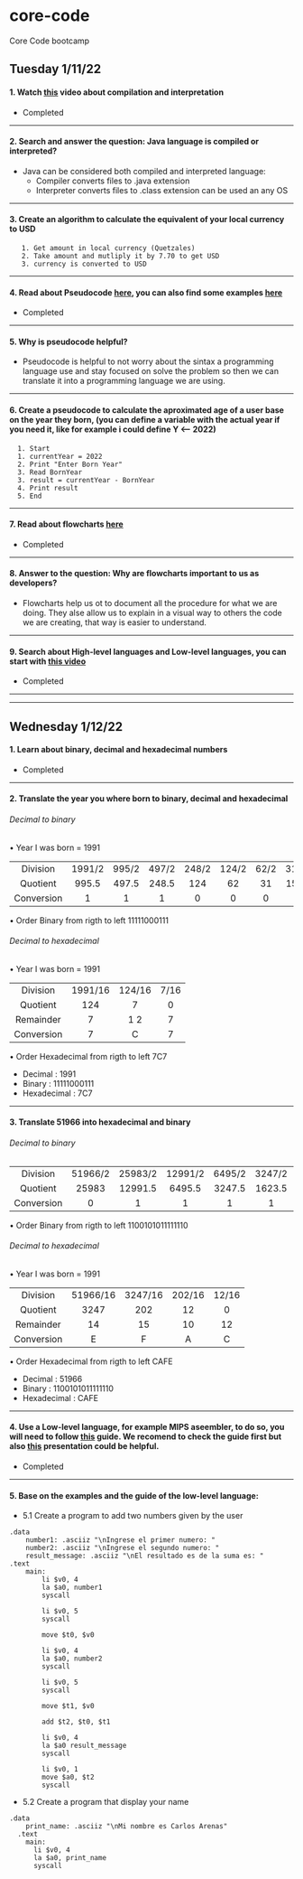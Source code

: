 # core-code
Core Code bootcamp

## Tuesday 1/11/22

#### 1. Watch [this](https://www.youtube.com/watch?v=JNMy969SjyU) video about compilation and interpretation
* Completed

***
#### 2. Search and answer the question: Java language is compiled or interpreted?
* Java can be considered both compiled and interpreted language:
     * Compiler converts files to .java extension
     * Interpreter converts files to .class extension can be used an any OS
     
***
#### 3. Create an algorithm to calculate the equivalent of your local currency to USD
 
 ``` 
    1. Get amount in local currency (Quetzales) 
    2. Take amount and mutliply it by 7.70 to get USD
    3. currency is converted to USD
```
***
#### 4. Read about Pseudocode [here](https://www.freecodecamp.org/news/what-is-pseudocode-in-programming/), you can also find some examples [here](https://github.com/corecodeio/bootcamp-from-scratch/blob/main/src/technologies/2022/week1/resources/PSEUDOCODE.md)
* Completed

***
#### 5. Why is pseudocode helpful?
* Pseudocode is helpful to not worry about the sintax a programming language use and stay focused on solve the problem so then we can translate it into a programming language we are using.

***
#### 6. Create a pseudocode to calculate the aproximated age of a user base on the year they born, (you can define a variable with the actual year if you need it, like for example i could define Y <-- 2022)

``` 
  1. Start
  1. currentYear = 2022
  2. Print "Enter Born Year"
  3. Read BornYear
  3. result = currentYear - BornYear
  4. Print result
  5. End
```
***
#### 7. Read about flowcharts [here](https://www.lucidchart.com/pages/es/que-es-un-diagrama-de-flujo)
* Completed

***
#### 8. Answer to the question: Why are flowcharts important to us as developers?
* Flowcharts help us ot to document all the procedure for what we are doing. They alse allow us to explain in a visual way to others the code we are creating, that way is easier to understand.

***
#### 9. Search about High-level languages and Low-level languages, you can start with [this video](https://www.youtube.com/watch?v=1vRPOp5p-qs)
* Completed

***
***
  
## Wednesday 1/12/22

#### 1. Learn about binary, decimal and hexadecimal numbers
* Completed

***
#### 2. Translate the year you where born to binary, decimal and hexadecimal

###### Decimal to binary
• Year I was born = 1991

|           |         |       |       |       |       |       |       |      |      |      |      |
| :---:     | :---:   | :---: | :---: | :---: | :---: | :---: | :---: | :-:  | :-:  | :-:  |  :-: |
| Division  | 1991/2  | 995/2 | 497/2 | 248/2 | 124/2 | 62/2  | 31/2  | 15/2 | 7/2  | 3/2  |  1/2 |
| Quotient  | 995.5   | 497.5 | 248.5 | 124   | 62    | 31    | 15.5  | 7.5  | 3.5  | 1.5  |  0.5 |
| Conversion| 1       | 1     | 1     | 0     | 0     | 0     | 1     | 1    | 1    | 1    |  1   |

• Order Binary from rigth to left 11111000111

###### Decimal to hexadecimal
• Year I was born = 1991

|           |          |        |       |       
|:---:      | :---:    | :---:  | :---: | 
| Division  | 1991/16  | 124/16 | 7/16  | 
| Quotient  | 124      | 7      | 0     | 
| Remainder | 7        | 1 2    | 7     |
| Conversion| 7        | C      | 7     |

• Order Hexadecimal from rigth to left 7C7

* Decimal     : 1991
* Binary      : 11111000111
* Hexadecimal : 7C7

***
#### 3. Translate 51966 into hexadecimal and binary

###### Decimal to binary

|           |          |         |         |        |        |         |        |       |        |        |       |       |       |     |     |     |
| :---:     | :---:    | :---:   | :---:   | :---:  | :---:  | :---:   | :---:  | :-:   | :-:    | :-:    |  :-:  | :--:  | :--:  | :-: | :-: | :-: |  
| Division  | 51966/2  | 25983/2 | 12991/2 | 6495/2 | 3247/2 | 1623/2  | 811/2  | 405/2 | 202/2  | 101/2  |  50/2 | 25/2  | 12/2  | 6/2 | 3/2 | 1/2 |
| Quotient  | 25983   | 12991.5 | 6495.5 | 3247.5   | 1623.5 | 811.5   | 405.5  | 202.5 | 101    | 50.5   |  25   | 12.5  | 6     | 3   | 1.5 | 0.5 |    
| Conversion| 0       | 1       | 1      | 1        | 1      | 1       | 1      | 1     | 0      | 1      |  0    | 1     | 0     | 0   | 1   | 1   |  

• Order Binary from rigth to left 1100101011111110

###### Decimal to hexadecimal
• Year I was born = 1991

|           |           |         |         |       |       
|:---:      | :---:     | :---:   | :---:   | :---: | 
| Division  | 51966/16  | 3247/16 | 202/16  | 12/16 |
| Quotient  | 3247      | 202     | 12      | 0     |
| Remainder | 14        | 15      | 10      | 12    |
| Conversion| E         | F       | A       | C     |

• Order Hexadecimal from rigth to left CAFE

* Decimal     : 51966
* Binary      : 1100101011111110
* Hexadecimal : CAFE

***
#### 4. Use a Low-level language, for example MIPS aseembler, to do so, you will need to follow [this](https://github.com/corecodeio/bootcamp-from-scratch/blob/main/src/technologies/2022/week1/resources/MIPS.md) guide. We recomend to check the guide first but also [this](https://courses.cs.vt.edu/cs2506/Fall2014/Notes/L04.MIPSAssemblyOverview.pdf) presentation could be helpful.

* Completed

***
#### 5. Base on the examples and the guide of the low-level language: 
* 5.1 Create a program to add two numbers given by the user 
```
.data
	number1: .asciiz "\nIngrese el primer numero: "
	number2: .asciiz "\nIngrese el segundo numero: "
	result_message: .asciiz "\nEl resultado es de la suma es: "
.text
	main:
		li $v0, 4
		la $a0, number1
		syscall

		li $v0, 5
		syscall

		move $t0, $v0

		li $v0, 4
		la $a0, number2
		syscall

		li $v0, 5
		syscall

		move $t1, $v0
		
		add $t2, $t0, $t1
		
		li $v0, 4
		la $a0 result_message
		syscall

		li $v0, 1
		move $a0, $t2
		syscall     
```

* 5.2 Create a program that display your name

```
.data
    print_name: .asciiz "\nMi nombre es Carlos Arenas"
  .text
    main:
      li $v0, 4
      la $a0, print_name
      syscall 
````

  




